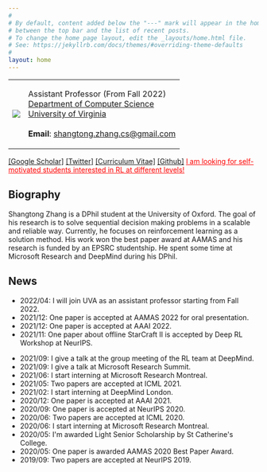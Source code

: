 ```yaml
---
#
# By default, content added below the "---" mark will appear in the home page
# between the top bar and the list of recent posts.
# To change the home page layout, edit the _layouts/home.html file.
# See: https://jekyllrb.com/docs/themes/#overriding-theme-defaults
#
layout: home
---
```


<table class="personal-info">
    <tbody>
        <tr>
        <td>
            <img src="/assets/img/portrait.jpg"> 
        </td>
        <td>
            <p>
                Assistant Professor (From Fall 2022) <br>
                <a href="https://engineering.virginia.edu/departments/computer-science">Department of Computer Science </a> <br>
                <a href="https://www.virginia.edu/">University of Virginia </a> <br>
                <br>
                <!-- <b>Office</b>: <br> -->
                <!-- <b>Mail</b>: <br> -->
                <!-- <b>Phone</b>: <br> -->
                <b>Email</b>: <a href="mailto:shangtong.zhang.cs@gmail.com">shangtong.zhang.cs@gmail.com </a> <br>
            </p>
        </td>
        </tr>
    </tbody>
</table>

[[Google Scholar]](https://scholar.google.co.uk/citations?user=Pn7fj4IAAAAJ&hl=en) [[Twitter]](https://twitter.com/ShangtongZhang) [[Curriculum Vitae]](/cv/curriculum_vitae.pdf) [[Github]](https://github.com/ShangtongZhang) 
<span style="color:red"> <a href="/people" style="color:red">I am looking for self-motivated students interested in RL at different levels! </a> </span>
## Biography

Shangtong Zhang is a DPhil student at the University of Oxford. 
The goal of his research is to solve sequential decision making problems in a scalable and reliable way.
Currently, he focuses on reinforcement learning as a solution method.
His work won the best paper award at AAMAS and his research is funded by an EPSRC studentship.
He spent some time at Microsoft Research and DeepMind during his DPhil.

<!-- Shangtong Zhang is the Alf Weaver Assistant Professor in the Department of Computer Science at the University of Virginia. -->
<!-- Prior to joining UVA, he received his DPhil degree at the University of Oxford, his MSc degree at the University of Alberta, -->
<!-- and his BSc degree at Fudan University. -->
<!-- The goal of his research is to solve sequential decision making problems in a scalable and reliable way.  -->
<!-- Currently, he focuses on reinforcement learning as a solution method. -->

## News
- 2022/04: I will join UVA as an assistant professor starting from Fall 2022. 
- 2021/12: One paper is accepted at AAMAS 2022 for oral presentation.
- 2021/12: One paper is accepted at AAAI 2022.  
- 2021/11: One paper about offline StarCraft II is accepted by Deep RL Workshop at NeurIPS.    
<!-- - 2021/10: I give a talk at the School of Informatics, University of Edinburgh. -->
- 2021/09: I give a talk at the group meeting of the RL team at DeepMind.
- 2021/09: I give a talk at Microsoft Research Summit.
- 2021/06: I start interning at Microsoft Research Montreal.
- 2021/05: Two papers are accepted at ICML 2021.
- 2021/02: I start interning at DeepMind London.
- 2020/12: One paper is accepted at AAAI 2021.
- 2020/09: One paper is accepted at NeurIPS 2020.
- 2020/06: Two papers are accepted at ICML 2020.
- 2020/06: I start interning at Microsoft Research Montreal.
- 2020/05: I'm awarded Light Senior Scholarship by St Catherine's College.
- 2020/05: One paper is awarded AAMAS 2020 Best Paper Award.
- 2019/09: Two papers are accepted at NeurIPS 2019.